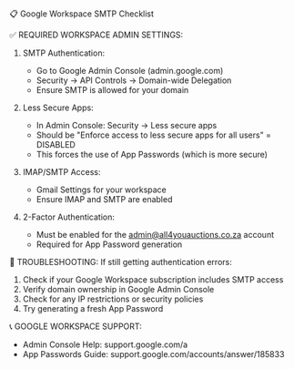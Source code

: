 📋 Google Workspace SMTP Checklist

✅ REQUIRED WORKSPACE ADMIN SETTINGS:

1. SMTP Authentication:
   - Go to Google Admin Console (admin.google.com)
   - Security → API Controls → Domain-wide Delegation
   - Ensure SMTP is allowed for your domain

2. Less Secure Apps:
   - In Admin Console: Security → Less secure apps
   - Should be "Enforce access to less secure apps for all users" = DISABLED
   - This forces the use of App Passwords (which is more secure)

3. IMAP/SMTP Access:
   - Gmail Settings for your workspace
   - Ensure IMAP and SMTP are enabled

4. 2-Factor Authentication:
   - Must be enabled for the admin@all4youauctions.co.za account
   - Required for App Password generation

🔧 TROUBLESHOOTING:
If still getting authentication errors:

1. Check if your Google Workspace subscription includes SMTP access
2. Verify domain ownership in Google Admin Console
3. Check for any IP restrictions or security policies
4. Try generating a fresh App Password

📞 GOOGLE WORKSPACE SUPPORT:
- Admin Console Help: support.google.com/a
- App Passwords Guide: support.google.com/accounts/answer/185833
